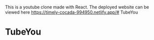 This is a youtube clone made with React. The deployed website can be viewed here https://timely-cocada-994950.netlify.app/# TubeYou
# TubeYou
